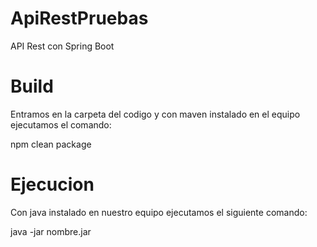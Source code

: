 # ApiRestPruebas
API Rest con Spring Boot

# Build

Entramos en la carpeta del codigo y con maven instalado en el equipo ejecutamos el comando:

npm clean package

# Ejecucion

Con java instalado en nuestro equipo ejecutamos el siguiente comando:

java -jar nombre.jar
